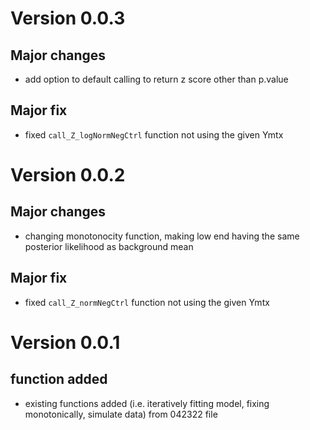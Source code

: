 # Version 0.0.3

## Major changes

* add option to default calling to return z score other than p.value


## Major fix

* fixed `call_Z_logNormNegCtrl` function not using the given Ymtx


# Version 0.0.2

## Major changes

* changing monotonocity function, making low end having the same posterior likelihood as background mean


## Major fix

* fixed `call_Z_normNegCtrl` function not using the given Ymtx


# Version 0.0.1

## function added

* existing functions added (i.e. iteratively fitting model, fixing monotonically, simulate data) from 042322 file

